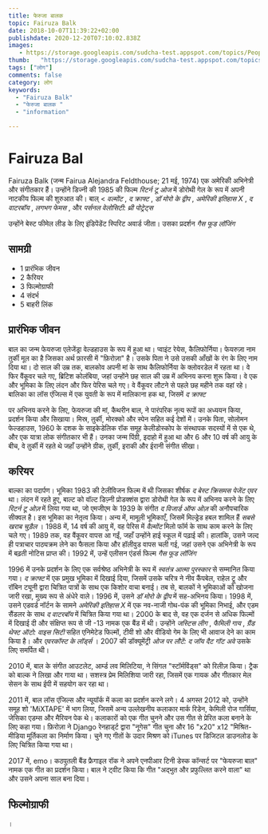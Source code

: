```yaml
---
title: फेरुजा बालक 
topic: Fairuza Balk
date: 2018-10-07T11:39:22+02:00
publishdate: 2020-12-20T07:10:02.838Z
images: 
   - https://storage.googleapis.com/sudcha-test.appspot.com/topics/People/fairuza_balk/1.jpeg
thumb:   "https://storage.googleapis.com/sudcha-test.appspot.com/topics/People/fairuza_balk/thumb.jpeg"
tags: ["लोग"]
comments: false
category: लोग
keywords: 
  - "Fairuza Balk"
  - "फेरुजा बालक "
  - "information"

---
```

<h1> Fairuza Bal </h1> <p> </p> <p> Fairuza Balk (जन्म Fairua Alejandra Feldthouse; 21 मई, 1974) एक अमेरिकी अभिनेत्री और संगीतकार हैं। उन्होंने डिज्नी की 1985 की फिल्म <i> रिटर्न टू ओज </i> में डोरोथी गेल के रूप में अपनी नाटकीय फिल्म की शुरुआत की। बाल् <<i> वल्मोंट </i>, <i> द क्राफ्ट </i>, <i> डॉ मोरो के द्वीप </i>, <i> अमेरिकी इतिहास X </i>, <i में भी दिखाई दिए > द वाटरबॉय </i>, <i> लगभग फेमस </i>, और <i> पर्सनल वेलोसिटी: थ्री पोट्रेट्स </i> </p> <p> उन्होंने बेस्ट फीमेल लीड के लिए इंडिपेंडेंट स्पिरिट अवार्ड जीता। उसका प्रदर्शन <i> गैस फूड लॉजिंग </i> </p> <h2> सामग्री </h2> <ul> <li> 1 प्रारंभिक जीवन </li> <li> 2 कैरियर </li> <li > 3 फिल्मोग्राफी </li> <li> 4 संदर्भ </li> <li> 5 बाहरी लिंक </li> </ul> <h2> प्रारंभिक जीवन </h2> <p> बाल का जन्म फेयरुजा एलेजेंड्रा वेल्डहाउस के रूप में हुआ था। प्वाइंट रेयेस, कैलिफोर्निया। फेयरुज़ा नाम तुर्की मूल का है जिसका अर्थ फ़ारसी में "फ़िरोज़ा" है। उसके पिता ने उसे उसकी आँखों के रंग के लिए नाम दिया था। दो साल की उम्र तक, बालकोव अपनी मां के साथ कैलिफोर्निया के क्लोवरडेल में रहता था। वे फिर वैंकूवर चले गए, ब्रिटिश कोलंबिया, जहां उन्होंने छह साल की उम्र में अभिनय करना शुरू किया। वे एक और भूमिका के लिए लंदन और फिर पेरिस चले गए। वे वैंकूवर लौटने से पहले छह महीने तक वहां रहे। बालिका का लॉस एंजिल्स में एक युवती के रूप में मालिकाना हक था, जिसमें <i> द क्राफ्ट </i> </p> </p> <p> पर अभिनय करने के लिए, फेयरुजा की मां, कैथरीन बाल, ने पारंपरिक नृत्य रूपों का अध्ययन किया, प्रदर्शन किया और सिखाया। मिस्र, तुर्की, मोरक्को और स्पेन सहित कई देशों में। उनके पिता, सोलोमन फेल्डहाउस, 1960 के दशक के साइकेडेलिक रॉक समूह केलीडोस्कोप के संस्थापक सदस्यों में से एक थे, और एक यात्रा लोक संगीतकार भी हैं। उनका जन्म पिंग्री, इदाहो में हुआ था और 6 और 10 वर्ष की आयु के बीच, वे तुर्की में रहते थे जहाँ उन्होंने ग्रीक, तुर्की, इराकी और ईरानी संगीत सीखा। </p> <h2> करियर </h2> <p> बाल्का का पदार्पण। भूमिका 1983 की टेलीविजन फिल्म में थी जिसका शीर्षक <i> द बेस्ट क्रिसमस पेजेंट एवर </i> था। लंदन में रहते हुए, बाल्ट को वॉल्ट डिज़्नी प्रोडक्शंस द्वारा डोरोथी गेल के रूप में अभिनय करने के लिए <i> रिटर्न टू ओज़ </i> में लिया गया था, जो एमजीएम के 1939 के संगीत <i> द विजार्ड ऑफ ओज़ </i> की अनौपचारिक सीक्वल है। इस भूमिका का नेतृत्व किया। अन्य में, मामूली भूमिकाएँ, जिसमें मिल्ड्रेड हबल शामिल हैं <i> सबसे खराब चुड़ैल </i>। 1988 में, 14 वर्ष की आयु में, वह पेरिस में <i> वैल्मोंट </i> मिलो फॉर्म के साथ काम करने के लिए चले गए। 1989 तक, वह वैंकूवर वापस आ गईं, जहाँ उन्होंने हाई स्कूल में पढ़ाई की। हालांकि, उसने जल्द ही पत्राचार पाठ्यक्रम लेने का फैसला किया और हॉलीवुड वापस चली गई, जहां उसने एक अभिनेत्री के रूप में बढ़ती नोटिस प्राप्त की। 1992 में, उन्हें एलीसन एंडर्स फिल्म <i> गैस फूड लॉजिंग </i> </p> <p> 1996 में उनके प्रदर्शन के लिए एक सर्वश्रेष्ठ अभिनेत्री के रूप में <i> स्वतंत्र आत्मा पुरस्कार </i> से सम्मानित किया गया। <i> द क्राफ्ट </i> में एक प्रमुख भूमिका में दिखाई दिया, जिसमें उसके चरित्र ने नीव कैंपबेल, राहेल ट्रू और रॉबिन ट्यूनी द्वारा चित्रित पात्रों के साथ एक किशोर वाचा बनाई। तब से, बालकों ने भूमिकाओं को खोजना जारी रखा, मुख्य रूप से अंधेरे वाले। 1996 में, उसने <i> डॉ मोरो के द्वीप </i> में सह-अभिनय किया। 1998 में, उसने एडवर्ड नॉर्टन के सामने <i> अमेरिकी इतिहास X </i> में एक नव-नाजी गोथ-पंक की भूमिका निभाई, और एडम सैंडलर के साथ <i> द वाटरबॉय </i> में चित्रित किया गया था। 2000 के बाद से, वह एक दर्जन से अधिक फिल्मों में दिखाई दी और संक्षिप्त रूप से जी -13 नामक एक बैंड में थी। उन्होंने <i> जस्टिस लीग </i>, <i> फैमिली गाय </i>, <i> ग्रैंड थेफ्ट ऑटो: वाइस सिटी </i> सहित एनिमेटेड फिल्मों, टीवी शो और वीडियो गेम के लिए भी आवाज देने का काम किया है। और <i> एवरकॉस्ट के लॉर्ड्स </i>। 2007 की डॉक्यूमेंट्री <i> ओज पर लौटें: द जॉय दैट गॉट अवे </i> उसके लिए समर्पित थी। </p> <p> 2010 में, बाल के संगीत आउटलेट, आर्म्ड लव मिलिटिया, ने सिंगल "स्टॉर्मविंड्स" को रिलीज़ किया। ट्रैक को बाल्क ने लिखा और गाया था। सशस्त्र प्रेम मिलिशिया जारी रहा, जिसमें एक गायक और गीतकार मेल सेसन के साथ ईपी में सहयोग कर रहा था। </p> <p> 2011 में, बाल लॉस एंजिल्स और न्यूयॉर्क में कला का प्रदर्शन करने लगे। 4 अगस्त 2012 को, उन्होंने समूह शो 'MiXTAPE' में भाग लिया, जिसमें अन्य उल्लेखनीय कलाकार मार्क रिडेन, केमिली रोज गार्सिया, जेसिका एडम्स और मैरियन पेक थे। कलाकारों को एक गीत चुनने और उस गीत से प्रेरित कला बनाने के लिए कहा गया। फ़िरोज़ा ने Django रेनहार्ड्ट द्वारा "नूगेस" गीत चुना और 16 "x20" x12 "मिश्रित-मीडिया मूर्तिकला का निर्माण किया। चुने गए गीतों के उदार मिश्रण को iTunes पर डिजिटल डाउनलोड के लिए चित्रित किया गया था। </p> <p> 2017 में, emo। कठपुतली बैंड फ्रैगाइल रॉक ने अपने एनपीआर टिनी डेस्क कॉन्सर्ट पर "फेयरुजा बाल" नामक एक गीत का प्रदर्शन किया। बाल ने ट्वीट किया कि गीत "अद्भुत और प्रफुल्लित करने वाला" था और उसने अपना साल बना दिया। </p> <h2> फिल्मोग्राफी </h2>। 